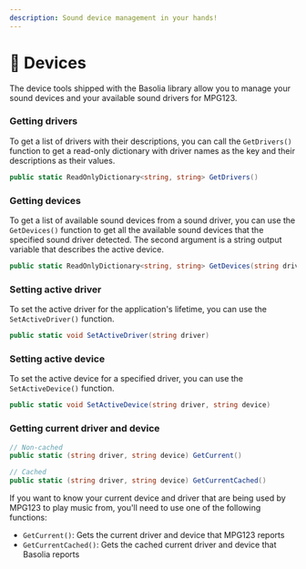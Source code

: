 ```yaml
---
description: Sound device management in your hands!
---
```


# 📀 Devices

The device tools shipped with the Basolia library allow you to manage your sound devices and your available sound drivers for MPG123.

### Getting drivers

To get a list of drivers with their descriptions, you can call the `GetDrivers()` function to get a read-only dictionary with driver names as the key and their descriptions as their values.

```csharp
public static ReadOnlyDictionary<string, string> GetDrivers()
```

### Getting devices

To get a list of available sound devices from a sound driver, you can use the `GetDevices()` function to get all the available sound devices that the specified sound driver detected. The second argument is a string output variable that describes the active device.

```csharp
public static ReadOnlyDictionary<string, string> GetDevices(string driver, ref string activeDevice)
```

### Setting active driver

To set the active driver for the application's lifetime, you can use the `SetActiveDriver()` function.

```csharp
public static void SetActiveDriver(string driver)
```

### Setting active device

To set the active device for a specified driver, you can use the `SetActiveDevice()` function.

```csharp
public static void SetActiveDevice(string driver, string device)
```

### Getting current driver and device

```csharp
// Non-cached
public static (string driver, string device) GetCurrent()

// Cached
public static (string driver, string device) GetCurrentCached()
```

If you want to know your current device and driver that are being used by MPG123 to play music from, you'll need to use one of the following functions:

* `GetCurrent()`: Gets the current driver and device that MPG123 reports
* `GetCurrentCached()`: Gets the cached current driver and device that Basolia reports
